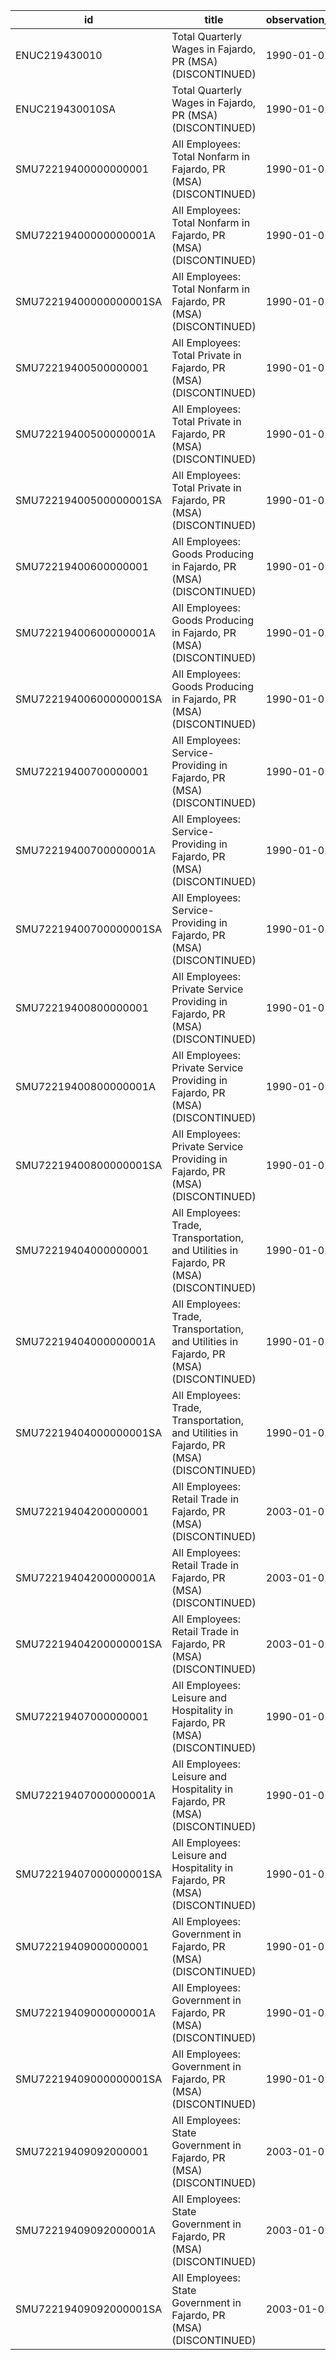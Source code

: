 | id                     | title                                                                                   | observation_start   | observation_end   |
|------------------------|-----------------------------------------------------------------------------------------|---------------------|-------------------|
| ENUC219430010          | Total Quarterly Wages in Fajardo, PR (MSA) (DISCONTINUED)                               | 1990-01-01          | 2012-10-01        |
| ENUC219430010SA        | Total Quarterly Wages in Fajardo, PR (MSA) (DISCONTINUED)                               | 1990-01-01          | 2012-10-01        |
| SMU72219400000000001   | All Employees: Total Nonfarm in Fajardo, PR (MSA) (DISCONTINUED)                        | 1990-01-01          | 2014-12-01        |
| SMU72219400000000001A  | All Employees: Total Nonfarm in Fajardo, PR (MSA) (DISCONTINUED)                        | 1990-01-01          | 2013-01-01        |
| SMU72219400000000001SA | All Employees: Total Nonfarm in Fajardo, PR (MSA) (DISCONTINUED)                        | 1990-01-01          | 2014-12-01        |
| SMU72219400500000001   | All Employees: Total Private in Fajardo, PR (MSA) (DISCONTINUED)                        | 1990-01-01          | 2014-12-01        |
| SMU72219400500000001A  | All Employees: Total Private in Fajardo, PR (MSA) (DISCONTINUED)                        | 1990-01-01          | 2013-01-01        |
| SMU72219400500000001SA | All Employees: Total Private in Fajardo, PR (MSA) (DISCONTINUED)                        | 1990-01-01          | 2014-12-01        |
| SMU72219400600000001   | All Employees: Goods Producing in Fajardo, PR (MSA) (DISCONTINUED)                      | 1990-01-01          | 2014-12-01        |
| SMU72219400600000001A  | All Employees: Goods Producing in Fajardo, PR (MSA) (DISCONTINUED)                      | 1990-01-01          | 2013-01-01        |
| SMU72219400600000001SA | All Employees: Goods Producing in Fajardo, PR (MSA) (DISCONTINUED)                      | 1990-01-01          | 2014-12-01        |
| SMU72219400700000001   | All Employees: Service-Providing in Fajardo, PR (MSA) (DISCONTINUED)                    | 1990-01-01          | 2014-12-01        |
| SMU72219400700000001A  | All Employees: Service-Providing in Fajardo, PR (MSA) (DISCONTINUED)                    | 1990-01-01          | 2013-01-01        |
| SMU72219400700000001SA | All Employees: Service-Providing in Fajardo, PR (MSA) (DISCONTINUED)                    | 1990-01-01          | 2014-12-01        |
| SMU72219400800000001   | All Employees: Private Service Providing in Fajardo, PR (MSA) (DISCONTINUED)            | 1990-01-01          | 2014-12-01        |
| SMU72219400800000001A  | All Employees: Private Service Providing in Fajardo, PR (MSA) (DISCONTINUED)            | 1990-01-01          | 2013-01-01        |
| SMU72219400800000001SA | All Employees: Private Service Providing in Fajardo, PR (MSA) (DISCONTINUED)            | 1990-01-01          | 2014-12-01        |
| SMU72219404000000001   | All Employees: Trade, Transportation, and Utilities in Fajardo, PR (MSA) (DISCONTINUED) | 1990-01-01          | 2014-12-01        |
| SMU72219404000000001A  | All Employees: Trade, Transportation, and Utilities in Fajardo, PR (MSA) (DISCONTINUED) | 1990-01-01          | 2013-01-01        |
| SMU72219404000000001SA | All Employees: Trade, Transportation, and Utilities in Fajardo, PR (MSA) (DISCONTINUED) | 1990-01-01          | 2014-12-01        |
| SMU72219404200000001   | All Employees: Retail Trade in Fajardo, PR (MSA) (DISCONTINUED)                         | 2003-01-01          | 2014-12-01        |
| SMU72219404200000001A  | All Employees: Retail Trade in Fajardo, PR (MSA) (DISCONTINUED)                         | 2003-01-01          | 2013-01-01        |
| SMU72219404200000001SA | All Employees: Retail Trade in Fajardo, PR (MSA) (DISCONTINUED)                         | 2003-01-01          | 2014-12-01        |
| SMU72219407000000001   | All Employees: Leisure and Hospitality in Fajardo, PR (MSA) (DISCONTINUED)              | 1990-01-01          | 2014-12-01        |
| SMU72219407000000001A  | All Employees: Leisure and Hospitality in Fajardo, PR (MSA) (DISCONTINUED)              | 1990-01-01          | 2013-01-01        |
| SMU72219407000000001SA | All Employees: Leisure and Hospitality in Fajardo, PR (MSA) (DISCONTINUED)              | 1990-01-01          | 2014-12-01        |
| SMU72219409000000001   | All Employees: Government in Fajardo, PR (MSA) (DISCONTINUED)                           | 1990-01-01          | 2014-12-01        |
| SMU72219409000000001A  | All Employees: Government in Fajardo, PR (MSA) (DISCONTINUED)                           | 1990-01-01          | 2013-01-01        |
| SMU72219409000000001SA | All Employees: Government in Fajardo, PR (MSA) (DISCONTINUED)                           | 1990-01-01          | 2014-12-01        |
| SMU72219409092000001   | All Employees: State Government in Fajardo, PR (MSA) (DISCONTINUED)                     | 2003-01-01          | 2014-12-01        |
| SMU72219409092000001A  | All Employees: State Government in Fajardo, PR (MSA) (DISCONTINUED)                     | 2003-01-01          | 2013-01-01        |
| SMU72219409092000001SA | All Employees: State Government in Fajardo, PR (MSA) (DISCONTINUED)                     | 2003-01-01          | 2014-12-01        |